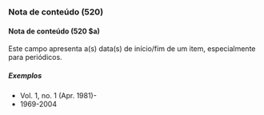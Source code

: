 ### Nota de conteúdo  (520)

#### Nota de conteúdo  (520 $a)
Este campo apresenta a(s) data(s) de início/fim de um item, especialmente para periódicos.

##### Exemplos  
- Vol. 1, no. 1 (Apr. 1981)-  
- 1969-2004
